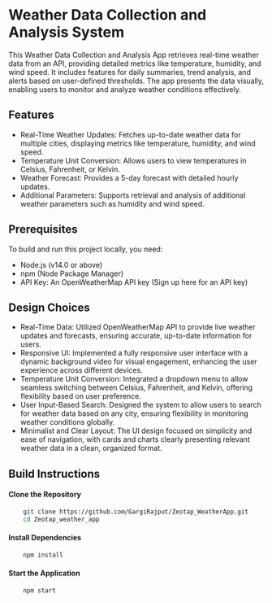 
# Weather Data Collection and Analysis System

This Weather Data Collection and Analysis App retrieves real-time weather data from an API, providing detailed metrics like temperature, humidity, and wind speed. It includes features for daily summaries, trend analysis, and alerts based on user-defined thresholds. The app presents the data visually, enabling users to monitor and analyze weather conditions effectively.


## Features

- Real-Time Weather Updates: Fetches up-to-date weather data for multiple cities, displaying metrics like temperature, humidity, and wind speed.
- Temperature Unit Conversion: Allows users to view temperatures in Celsius, Fahrenheit, or Kelvin.
- Weather Forecast: Provides a 5-day forecast with detailed hourly updates.
- Additional Parameters: Supports retrieval and analysis of additional weather parameters such as humidity and wind speed.



## Prerequisites

To build and run this project locally, you need:

- Node.js (v14.0 or above)
- npm (Node Package Manager)
- API Key: An OpenWeatherMap API key (Sign up here for an API key)

## Design Choices

- Real-Time Data: Utilized OpenWeatherMap API to provide live weather updates and forecasts, ensuring accurate, up-to-date information for users.
- Responsive UI: Implemented a fully responsive user interface with a dynamic background video for visual engagement, enhancing the user experience across different devices.
- Temperature Unit Conversion: Integrated a dropdown menu to allow seamless switching between Celsius, Fahrenheit, and Kelvin, offering flexibility based on user preference.
- User Input-Based Search: Designed the system to allow users to search for weather data based on any city, ensuring flexibility in monitoring weather conditions globally.
- Minimalist and Clear Layout: The UI design focused on simplicity and ease of navigation, with cards and charts clearly presenting relevant weather data in a clean, organized format.
## Build Instructions

#### Clone the Repository

```bash
    git clone https://github.com/GargiRajput/Zeotap_WeatherApp.git
    cd Zeotap_weather_app
```
#### Install Dependencies
```bash
    npm install
```
#### Start the Application
```bash
    npm start
```

